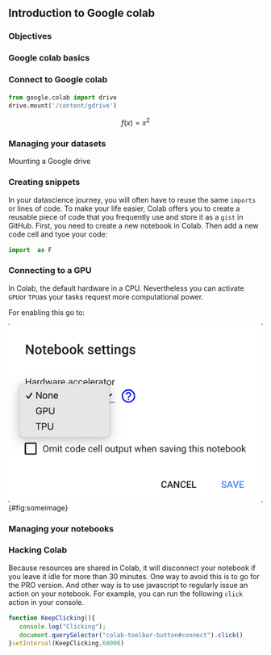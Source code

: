 ## Introduction to Google colab

### Objectives


### Google colab basics


### Connect to Google colab

```python
from google.colab import drive
drive.mount('/content/gdrive')
```

$$ f(x) = x^2 $$


### Managing your datasets

Mounting a Google drive

### Creating snippets

In your datascience journey, you will often have to reuse the same `imports` or lines of code. To make your life easier, Colab offers you to create a reusable piece of code that you frequently use and store it as a `gist` in GitHub.
First, you need to create a new notebook in Colab. Then add a new code cell and tyoe your code:
```python
import  as F
```


### Connecting to a GPU

In Colab, the default hardware in a CPU. Nevertheless you can activate `GPU`or `TPU`as your tasks request more computational power. 

For enabling this go to: 

![Some image](img/settings.png){#fig:someimage}

### Managing your notebooks


### Hacking Colab

Because resources are shared in Colab, it will disconnect your notebook if you leave it idle for more than 30 minutes. One way to avoid this is to go for the PRO version. And other way is to use javascript to regularly issue an action on your notebook. For example, you can run the following `click` action in your console.

```javascript
function KeepClicking(){
   console.log("Clicking");
   document.querySelector("colab-toolbar-button#connect").click()
}setInterval(KeepClicking,60000)
```
